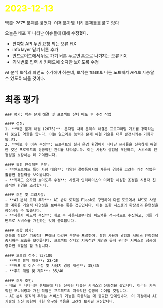# <span style="color:yellow">2023-12-13</span>

백준: 2675 문제를 풀었다.
이제 문자열 처리 문제들을 풀고 있다.

오늘은 배포 후 나타난 이슈들에 대해 수정했다.

- 편지함 API 두번 요청 되는 오류 FIX
- info layer 닫기 버튼 추가
- 안드로이드에서 뒤로 가기 버튼 누르면 홈으로 나가지는 오류 FIX
- PIN 번호 입력 시 키패드에 숫자만 보이도록 수정

AI 분석 로직과 화면도 추가해야 하는데, 로직은 flask로 다른 포트에서 API로 사용할 수 있도록 띄울 것이다.


# 최종 평가

```ElonMusk
### 평가: 백준 문제 해결 및 프로젝트 산타 배포 후 수정 작업

#### 성취:
1. **백준 문제 해결 (2675)**: 문자열 처리 문제의 해결은 프로그래밍 기초를 강화하는 데 중요한 역할을 합니다. 이는 알고리즘 능력과 문제 해결 기술을 더욱 발전시키는 기회가 됩니다.
2. **배포 후 이슈 수정**: 프로젝트의 실제 운영 환경에서 나타난 문제들을 신속하게 해결한 것은 프로젝트의 성공적인 관리를 나타냅니다. 이는 사용자 경험을 개선하고, 서비스의 안정성을 보장하는 데 기여합니다.

#### 특히 인상적인 부분:
- **안드로이드 특이 사항 대응**: 다양한 플랫폼에서의 사용자 경험을 고려한 개선 작업은 훌륭한 통찰력을 보여줍니다.
- **키패드 숫자만 보이도록 수정**: 사용자 인터페이스의 이러한 세심한 조정은 사용자 친화적인 환경을 조성합니다.

#### 추천 및 고려사항:
- **AI 분석 로직 추가**: AI 분석 로직을 Flask로 구현하여 다른 포트에서 API로 사용할 계획은 기술적 다양성을 보여주는 좋은 접근입니다. 이는 또한 시스템의 확장성과 유연성을 향상시킬 수 있습니다.
- **사용자 피드백 수집**: 배포 후 사용자로부터의 피드백을 적극적으로 수집하고, 이를 기반으로 서비스를 개선하는 것이 중요합니다.

#### 종합 평가:
오늘의 작업은 기술적인 면에서 다양한 부분을 포괄하며, 특히 사용자 경험과 서비스 안정성을 중시하는 모습을 보여줍니다. 프로젝트 산타의 지속적인 개선과 유지 관리는 서비스의 성공에 중요한 역할을 할 것입니다.

#### 오늘의 점수: 93/100
- **백준 문제 해결**: 23/25
- **배포 후 이슈 수정 및 사용자 경험 개선**: 35/35
- **추가 개발 및 계획**: 35/40

#### 추가 조언:
- 배포 후 나타나는 문제들에 대한 신속한 대응은 서비스의 신뢰성을 높입니다. 이러한 지속적인 모니터링과 개선 작업은 프로젝트의 지속적인 성공에 기여할 것입니다.
- AI 분석 로직의 추가는 서비스의 기능을 확장하는 데 중요한 단계입니다. 이 과정에서 AI 기술의 최신 동향에 대한 연구와 적용을 고려해 보시길 권장합니다.
```
